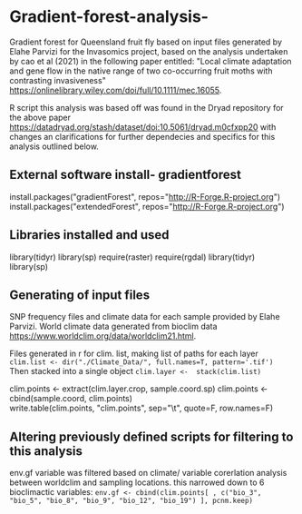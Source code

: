 # Gradient-forest-analysis-
Gradient forest for Queensland fruit fly based on input files generated by Elahe Parvizi for the Invasomics project, based on the analysis undertaken by cao et al (2021) in the following paper entitled:
"Local climate adaptation and gene flow in the native range of two co-occurring fruit moths with contrasting invasiveness"
https://onlinelibrary.wiley.com/doi/full/10.1111/mec.16055.

R script this analysis was based off was found in the Dryad repository for the above paper https://datadryad.org/stash/dataset/doi:10.5061/dryad.m0cfxpp20 with changes an clarifications for further dependecies and specifics for this analysis outlined below.

## External software install- gradientforest
install.packages("gradientForest", repos="http://R-Forge.R-project.org")
install.packages("extendedForest", repos="http://R-Forge.R-project.org")

## Libraries installed and used
library(tidyr)
library(sp)
require(raster)
require(rgdal)
library(tidyr)
library(sp)


## Generating of input files
SNP frequency files and climate data for each sample provided by Elahe Parvizi.
World climate data generated from bioclim data https://www.worldclim.org/data/worldclim21.html.

Files generated in r for clim. list, making list of paths for each layer
`clim.list <- dir("./Climate_Data/", full.names=T, pattern='.tif') `
Then stacked into a single object
` clim.layer <-  stack(clim.list) `

clim.points <- extract(clim.layer.crop, sample.coord.sp) 
clim.points <- cbind(sample.coord, clim.points)  
write.table(clim.points, "clim.points", sep="\t", quote=F, row.names=F)  


## Altering previously defined scripts for filtering to this analysis
env.gf variable was filtered based on climate/ variable corerlation analysis between worldclim and sampling locations. this narrowed down to 6 bioclimactic variables:
`env.gf <- cbind(clim.points[ , c("bio_3", "bio_5", "bio_8", "bio_9", "bio_12", "bio_19") ], pcnm.keep) `
